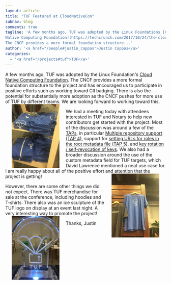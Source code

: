 ```yaml
---
layout: article
title: "TUF Featured at CloudNativeCon"
subnav: blog
comments: true
tagline: 'A few months ago, TUF was adopted by the Linux Foundations [Cloud 
Native Computing Foundation](https://techcrunch.com/2017/10/24/the-cloud-native-computing-foundation-adds-two-security-projects-to-its-open-source-stable/).
The CNCF provides a more formal foundation structure...'
author: '<a href="/people#justin_cappos">Justin Cappos</a>'
categories:
  - '<a href="/projects#tuf">TUF</a>'
---
```


A few months ago, TUF was adopted by the Linux Foundation's [Cloud Native
Computing Foundation](https://techcrunch.com/2017/10/24/the-cloud-native-computing-foundation-adds-two-security-projects-to-its-open-source-stable/).
The CNCF provides a more formal foundation structure to the project and 
has encouraged us to participate in positive efforts such as working toward CII
badging.  There is also the potential for substantially more adoption as the 
CNCF pushes for more use of TUF by different teams.  We are looking forward to
working toward this.
<img align="left" src="/img/TUF-hoodies-LR.jpg" width="150" style="margin: 0px 20px"/>

We had a meeting today with attendees interested in TUF and Notary to help
new contributors get started with the project.  Most of the discussion was 
around a few of the [TAPs](https://github.com/theupdateframework/taps), in 
particular [Multiple repository support (TAP 
4)](https://github.com/theupdateframework/taps/blob/master/tap4.md), support
for [setting URLs for roles in the root metadata file (TAP 
5)](https://github.com/theupdateframework/taps/blob/master/tap5.md), and
[key rotation / self-revocation of 
keys](https://github.com/theupdateframework/taps/blob/master/tap8.md).
We also had a broader discussion around the use of the custom metadata field
for TUF targets, which David Lawrence mentioned a neat use case for.  I am 
really happy about all of the positive effort and attention that the project 
is getting!  <img align="right" src="/img/TUF-shirts-LR.jpg" width="150" style="margin: 0px 20px"/>

However, there are some other things we did not expect.  There was TUF 
merchandise for sale at the conference, including hoodies and T-shirts.
There also was an ice sculpture of the TUF logo on display at an event last
night.  A very interesting way to promote the project!
<img align="left" src="/img/TUF-ice-sculpture-LR.jpg" width="150" style="margin: 0px 20px"/>

Thanks,
Justin


